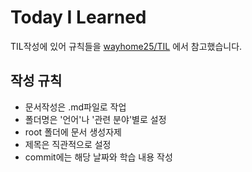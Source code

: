 # Today I Learned
TIL작성에 있어 규칙들을 [wayhome25/TIL](https://github.com/wayhome25/TIL) 에서 참고했습니다.

## 작성 규칙
- 문서작성은 .md파일로 작업
- 폴더명은 '언어'나 '관련 분야'별로 설정
- root 폴더에 문서 생성자제
- 제목은 직관적으로 설정
- commit에는 해당 날짜와 학습 내용 작성
